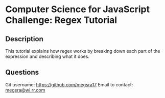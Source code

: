 # Computer Science for JavaScript Challenge: Regex Tutorial

## Description

This tutorial explains how regex works by breaking down each part of the expression and describing what it does.

## Questions

Git username: https://github.com/megsra17
Email to contact: megsra@wi.rr.com
